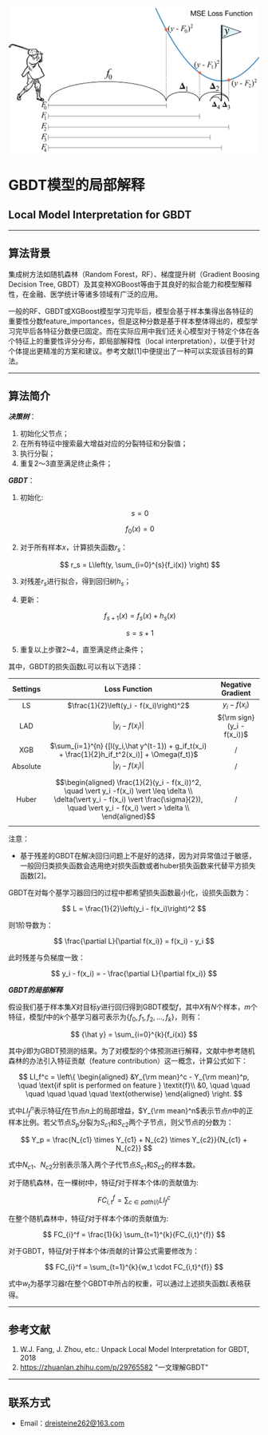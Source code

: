 <script type="text/x-mathjax-config">
    MathJax.Hub.Config({
      tex2jax: {
        skipTags: ['script', 'noscript', 'style', 'textarea', 'pre'],
        inlineMath: [['$','$']]
      }
    });
</script>
<script src="https://cdn.mathjax.org/mathjax/latest/MathJax.js?config=TeX-AMS-MML_HTMLorMML" type="text/javascript"></script>



![封面](img/golf-MSE.png)


# GBDT模型的局部解释
## Local Model Interpretation for GBDT

***
## 算法背景

集成树方法如随机森林（Random Forest，RF）、梯度提升树（Gradient Boosing Decision Tree, GBDT）及其变种XGBoost等由于其良好的拟合能力和模型解释性，在金融、医学统计等诸多领域有广泛的应用。

一般的RF、GBDT或XGBoost模型学习完毕后，模型会基于样本集得出各特征的重要性分数feature_importances，但是这种分数是基于样本整体得出的，模型学习完毕后各特征分数便已固定。而在实际应用中我们还关心模型对于特定个体在各个特征上的重要性评分分布，即局部解释性（local interpretation），以便于针对个体提出更精准的方案和建议。参考文献[1]中便提出了一种可以实现该目标的算法。

***
## 算法简介

***决策树***：

1. 初始化父节点；
2. 在所有特征中搜索最大增益对应的分裂特征和分裂值；
3. 执行分裂；
4. 重复2～3直至满足终止条件；  


***GBDT***：

1. 初始化:  

   $$
   s = 0
   $$

   $$
   f_0(x) = 0
   $$

2. 对于所有样本$x$，计算损失函数$r_s$：  

   $$
   r_s = L\left(y, \sum_{i=0}^{s}{f_i(x)} \right)
   $$

3. 对残差$r_s$进行拟合，得到回归树$h_s$；

4. 更新：  

   $$
   f_{s+1}(x)=f_s(x)+h_s(x)
   $$

   $$
   s = s + 1
   $$

5. 重复以上步骤2~4，直至满足终止条件；

其中，GBDT的损失函数$L$可以有以下选择：  


| Settings |                        Loss Function                         |     Negative Gradient     |
| :------: | :----------------------------------------------------------: | :-----------------------: |
|    LS    |           $\frac{1}{2}\left(y_i - f(x_i)\right)^2$         |      $y_i - f(x_i)$      |
|   LAD    |                       $\|y_i - f(x_i)\|$                      | ${\rm sign} (y_i - f(x_i))$ |
|   XGB    | $\sum_{i=1}^{n} {[l(y_i,\hat y^{t-1}) + g_if_t(x_i) + \frac{1}{2}h_if_t^2(x_i)] + \Omega(f_t)}$ | / |
|Absolute | $\vert y_i - f(x_i)\vert$ | / |
|Huber| $$\begin{aligned} \frac{1}{2}(y_i - f(x_i))^2, \quad \vert y_i -f(x_i) \vert \leq \delta  \\  \delta(\vert y_i - f(x_i) \vert \frac{\sigma}{2}), \quad \vert y_i - f(x_i) \vert > \delta  \\  \end{aligned}$$ | / |

注意：
* 基于残差的GBDT在解决回归问题上不是好的选择，因为对异常值过于敏感，一般回归类损失函数会选用绝对损失函数或者huber损失函数来代替平方损失函数[2]。  

GBDT在对每个基学习器回归的过程中都希望损失函数最小化，设损失函数为：  

$$
L = \frac{1}{2}\left(y_i - f(x_i)\right)^2
$$

则1阶导数为：  

$$
\frac{\partial L}{\partial f(x_i)} = f(x_i) - y_i
$$

此时残差与负梯度一致：  

$$
y_i - f(x_i) = - \frac{\partial L}{\partial f(x_i)}
$$

***GBDT的局部解释***

假设我们基于样本集$X$对目标$y$进行回归得到GBDT模型$f$，其中$X$有$N$个样本，$m$个特征，模型$f$中的$k$个基学习器可表示为$\{f_0, f_1, f_2, ..., f_k\}$，则有：  

$$
{\hat y} = \sum_{i=0}^{k}{f_i(x)}
$$

其中${\hat y}$即为GBDT预测的结果。为了对模型的个体预测进行解释，文献中参考随机森林的办法引入特征贡献（feature contribution）这一概念，计算公式如下：  

$$
LI_f^c =
\left\{
  \begin{aligned}
  &Y_{\rm mean}^c - Y_{\rm mean}^p, \quad \text{if split is performed on feature } \textit{f}\\
  &0, \quad \quad \quad \quad \quad \quad \text{otherwise}
  \end{aligned}
\right.
$$

式中$LI_f^n$表示特征$f$在节点$n$上的局部增益，$Y_{\rm mean}^n$表示节点$n$中的正样本比例。若父节点$S_p$分裂为$S_{c1}$和$S_{c2}$两个子节点，则父节点的分数为：

$$
Y_p = \frac{N_{c1} \times Y_{c1} + N_{c2} \times Y_{c2}}{N_{c1} + N_{c2}}
$$

式中$N_{c1}、N_{c2}$分别表示落入两个子代节点$S_{c1}$和$S_{c2}$的样本数。

对于随机森林，在一棵树$t$中，特征$f$对于样本个体$i$的贡献值为:  

$$
FC_{i,t}^f = \sum_{c \in path(i)}{LI_f^c}
$$

在整个随机森林中，特征$f$对于样本个体$i$的贡献值为:

$$
FC_{i}^f = \frac{1}{k} \sum_{t=1}^{k}{FC_{i,t}^{f}}
$$

对于GBDT，特征$f$对于样本个体$i$贡献的计算公式需要修改为：  

$$
FC_{i}^f = \sum_{t=1}^{k}{w_t \cdot FC_{i,t}^{f}}
$$

式中$w_t$为基学习器$t$在整个GBDT中所占的权重，可以通过上述损失函数$L$表格获得。



***
## 参考文献

1. W.J. Fang, J. Zhou, etc.: Unpack Local Model Interpretation for GBDT, 2018
2. https://zhuanlan.zhihu.com/p/29765582 "一文理解GBDT"



***
## 联系方式

- Email：dreisteine262@163.com

